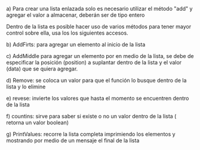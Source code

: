 a) Para crear una lista enlazada solo es necesario utilizar el método "add" y agregar el valor a almacenar, deberán ser de tipo entero

Dentro de la lista es posible hacer uso de varios métodos para tener mayor control sobre ella, usa los los siguientes accesos.

b) AddFirts: para agregar un elemento al inicio de la lista

c) AddMiddle para agregar un elemento por en medio de la lista, se debe de especificar la posición (position) a suplantar dentro de la lista y el 
   valor (data) que se quiera agregar.
   
d) Remove: se coloca un valor para que el función lo busque dentro de la lista y lo elimine 

e) revese: invierte los valores que hasta el momento se encuentren dentro de la lista 

f) countins: sirve para saber si existe o no un valor dentro de la lista ( retorna un valor boolean)

g) PrintValues: recorre la lista completa imprimiendo los elementos y mostrando por medio de un mensaje el final de la lista 
